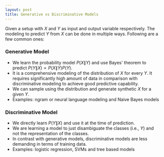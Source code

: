 ```yaml
---
layout: post
title: Generative vs Discriminative Models
---
```


Given a setup with $X$ and $Y$ as input and output variable respectively.
The modeling to predict $Y$ from $X$ can be done in multiple ways.
Following are a few common ones:

### Generative Model

* We learn the probability model $P(X \| Y)$ and use Bayes' theorem to predict
$P(Y \| X) \propto P(X \| Y) P(Y)$.
* It is a comprehensive modeling of the distribution of $X$ for every $Y$. 
  It requires significantly high amount of data in comparison with discriminative 
  modeling to achieve good predictive capability.
* We can sample using the distribution and generate synthetic $X$ for a given $Y$.
* Examples: ngram or neural language modeling and Naive Bayes models

### Discriminative Model

* We directly learn $P(Y \| X)$ and use it at the time of prediction.
* We are learning a model to just disambiguate the classes (i.e., $Y$) and not the
  representation of the classes.
* In contrast with generative models, discriminative models are less demanding in terms of
  training data.
* Examples: logistic regression, SVMs and tree based models
